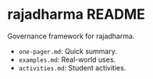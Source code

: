 # rajadharma README
Governance framework for rajadharma.
- `one-pager.md`: Quick summary.
- `examples.md`: Real-world uses.
- `activities.md`: Student activities.
